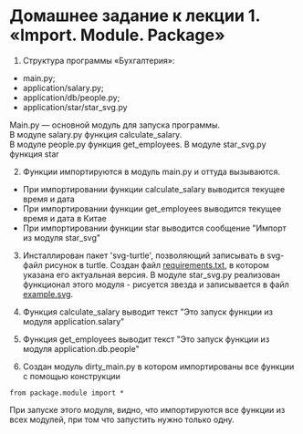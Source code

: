 # Домашнее задание к лекции 1. «Import. Module. Package»

1. Структура программы «Бухгалтерия»:
- main.py;  
- application/salary.py;  
- application/db/people.py;
- application/star/star_svg.py

Main.py — основной модуль для запуска программы.  
В модуле salary.py функция calculate_salary.  
В модуле people.py функция get_employees. 
В модуле star_svg.py функция star

2. Функции импортируются в модуль main.py и оттуда вызываются.
* При импортировании функции calculate_salary выводится текущее время и дата
* При импортировании функции get_employees выводится текущее время и дата в Китае
* При импортировании функции star выводится сообщение "Импорт из модуля star_svg"

3. Инсталлирован пакет 'svg-turtle', позволяющий записывать в svg-файл рисунок в turtle. 
Создан файл [requirements.txt](requirements.txt), в котором указана его актуальная версия.
В модуле star_svg.py реализован функционал этого модуля -
рисуется звезда и записывается в файл [example.svg](example.svg).  


4. Функция calculate_salary выводит текст "Это запуск функции из модуля application.salary"
5. Функция get_employees выводит текст "Это запуск функции из модуля application.db.people"
6. Создан модуль dirty_main.py в котором импортированы все функции с помощью
конструкции 
```
from package.module import *
```
При запуске этого модуля, видно, что импортируются все функции из всех модулей, при том что запустить нужно только одну.

  


